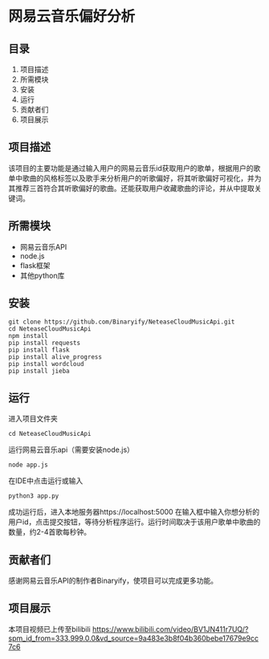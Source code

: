 # 网易云音乐偏好分析
## 目录

 1. 项目描述
 2. 所需模块
 3. 安装
 4. 运行
 5. 贡献者们
 6. 项目展示

## 项目描述
该项目的主要功能是通过输入用户的网易云音乐id获取用户的歌单，根据用户的歌单中歌曲的风格标签以及歌手来分析用户的听歌偏好，将其听歌偏好可视化，并为其推荐三首符合其听歌偏好的歌曲。还能获取用户收藏歌曲的评论，并从中提取关键词。


## 所需模块

 - 网易云音乐API
 - node.js
 - flask框架
 - 其他python库


## 安装

    git clone https://github.com/Binaryify/NeteaseCloudMusicApi.git
    cd NeteaseCloudMusicApi
    npm install
    pip install requests
    pip install flask
    pip install alive_progress
    pip install wordcloud
    pip install jieba


## 运行
进入项目文件夹

    cd NeteaseCloudMusicApi

运行网易云音乐api（需要安装node.js）

    node app.js

在IDE中点击运行或输入

    python3 app.py

成功运行后，进入本地服务器https://localhost:5000
在输入框中输入你想分析的用户id，点击提交按钮，等待分析程序运行。运行时间取决于该用户歌单中歌曲的数量，约2-4首歌每秒钟。

## 贡献者们

感谢网易云音乐API的制作者Binaryify，使项目可以完成更多功能。

## 项目展示

本项目视频已上传至bilibili
https://www.bilibili.com/video/BV1JN411r7UQ/?spm_id_from=333.999.0.0&vd_source=9a483e3b8f04b360bebe17679e9cc7c6

